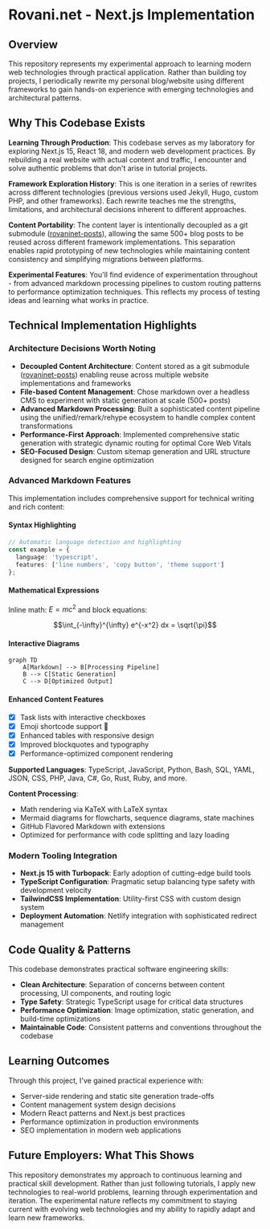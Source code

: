 # Rovani.net - Next.js Implementation

## Overview

This repository represents my experimental approach to learning modern web technologies through practical application. Rather than building toy projects, I periodically rewrite my personal blog/website using different frameworks to gain hands-on experience with emerging technologies and architectural patterns.

## Why This Codebase Exists

**Learning Through Production**: This codebase serves as my laboratory for exploring Next.js 15, React 18, and modern web development practices. By rebuilding a real website with actual content and traffic, I encounter and solve authentic problems that don't arise in tutorial projects.

**Framework Exploration History**: This is one iteration in a series of rewrites across different technologies (previous versions used Jekyll, Hugo, custom PHP, and other frameworks). Each rewrite teaches me the strengths, limitations, and architectural decisions inherent to different approaches.

**Content Portability**: The content layer is intentionally decoupled as a git submodule ([rovaninet-posts](https://github.com/drovani/rovaninet-posts)), allowing the same 500+ blog posts to be reused across different framework implementations. This separation enables rapid prototyping of new technologies while maintaining content consistency and simplifying migrations between platforms.

**Experimental Features**: You'll find evidence of experimentation throughout - from advanced markdown processing pipelines to custom routing patterns to performance optimization techniques. This reflects my process of testing ideas and learning what works in practice.

## Technical Implementation Highlights

### Architecture Decisions Worth Noting

- **Decoupled Content Architecture**: Content stored as a git submodule ([rovaninet-posts](https://github.com/drovani/rovaninet-posts)) enabling reuse across multiple website implementations and frameworks
- **File-based Content Management**: Chose markdown over a headless CMS to experiment with static generation at scale (500+ posts)
- **Advanced Markdown Processing**: Built a sophisticated content pipeline using the unified/remark/rehype ecosystem to handle complex content transformations
- **Performance-First Approach**: Implemented comprehensive static generation with strategic dynamic routing for optimal Core Web Vitals
- **SEO-Focused Design**: Custom sitemap generation and URL structure designed for search engine optimization

### Advanced Markdown Features

This implementation includes comprehensive support for technical writing and rich content:

#### Syntax Highlighting
```typescript
// Automatic language detection and highlighting
const example = {
  language: 'typescript',
  features: ['line numbers', 'copy button', 'theme support']
};
```

#### Mathematical Expressions
Inline math: $E = mc^2$ and block equations:

$$\int_{-\infty}^{\infty} e^{-x^2} dx = \sqrt{\pi}$$

#### Interactive Diagrams
```mermaid
graph TD
    A[Markdown] --> B[Processing Pipeline]
    B --> C[Static Generation]
    C --> D[Optimized Output]
```

#### Enhanced Content Features
- [x] Task lists with interactive checkboxes
- [x] Emoji shortcode support :rocket:
- [x] Enhanced tables with responsive design
- [x] Improved blockquotes and typography
- [x] Performance-optimized component rendering

**Supported Languages**: TypeScript, JavaScript, Python, Bash, SQL, YAML, JSON, CSS, PHP, Java, C#, Go, Rust, Ruby, and more.

**Content Processing**: 
- Math rendering via KaTeX with LaTeX syntax
- Mermaid diagrams for flowcharts, sequence diagrams, state machines
- GitHub Flavored Markdown with extensions
- Optimized for performance with code splitting and lazy loading

### Modern Tooling Integration

- **Next.js 15 with Turbopack**: Early adoption of cutting-edge build tools
- **TypeScript Configuration**: Pragmatic setup balancing type safety with development velocity
- **TailwindCSS Implementation**: Utility-first CSS with custom design system
- **Deployment Automation**: Netlify integration with sophisticated redirect management

## Code Quality & Patterns

This codebase demonstrates practical software engineering skills:

- **Clean Architecture**: Separation of concerns between content processing, UI components, and routing logic
- **Type Safety**: Strategic TypeScript usage for critical data structures
- **Performance Optimization**: Image optimization, static generation, and build-time optimizations
- **Maintainable Code**: Consistent patterns and conventions throughout the codebase

## Learning Outcomes

Through this project, I've gained practical experience with:
- Server-side rendering and static site generation trade-offs
- Content management system design decisions
- Modern React patterns and Next.js best practices
- Performance optimization in production environments
- SEO implementation in modern web applications

## Future Employers: What This Shows

This repository demonstrates my approach to continuous learning and practical skill development. Rather than just following tutorials, I apply new technologies to real-world problems, learning through experimentation and iteration. The experimental nature reflects my commitment to staying current with evolving web technologies and my ability to rapidly adapt and learn new frameworks.
